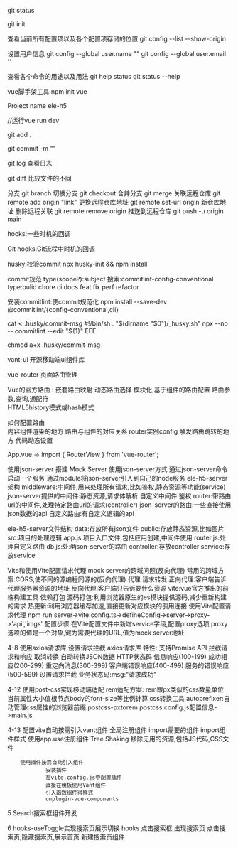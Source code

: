 git status

git init

查看当前所有配置项以及各个配置项存储的位置
git config --list --show-origin

设置用户信息
git config --global user.name ""
git config --global user.email ''

查看各个命令的用途以及用法
git help status
git status --help

vue脚手架工具
npm init vue

Project name ele-h5

//运行vue
run dev

git add .

git commit -m ""

git log  查看日志
 
git diff 比较文件的不同

分支
git branch
切换分支
git checkout
合并分支
git merge
关联远程仓库
git remote add origin "link"
更换远程仓库地址
git remote set-url origin 新仓库地址
删除远程关联
git remote remove origin
推送到远程仓库
git push -u origin main

hooks:一些时机的回调

Git hooks:Git流程中时机的回调 

husky:校验commit
npx husky-init && npm install

commit规范 type(scope?):subject 搜索:commitlint-config-conventional
        type:bulid chore ci docs feat fix perf refactor

安装commitlint:使commit规范化
npm install --save-dev @commitlint/{config-conventional,cli}

cat <<EEE > .husky/commit-msg
#!/bin/sh
. "\$(dirname "\$0")/_husky.sh"
npx --no -- commitlint --edit "\${1}"
EEE

chmod a+x .husky/commit-msg

vant-ui 开源移动端ui组件库

vue-router 页面路由管理

Vue的官方路由  :
        嵌套路由映射    动态路由选择    模块化,基于组件的路由配置       路由参数,查询,通配符   
        HTML5history模式或hash模式

如何配置路由    
        内容组件渲染的地方      <router-view>
        路由与组件的对应关系    router实例config
        触发路由跳转的地方      <router-link> 代码动态设置

App.vue ->  import { RouterView } from 'vue-router';

使用json-server 搭建 Mock Server
        使用json-server方式
                通过json-server命令启动一个服务
                通过module将json-server引入到自己的node服务
ele-h5-server架构
        middleware:中间件,用来处理所有请求,比如鉴权,静态资源等功能(service)
                json-server提供的中间件:静态资源,请求体解析
                自定义中间件:鉴权
        router:带路由url的中间件,处理特定路由url的请求(controller)
                json-server的路由:一些直接使用json数据的api
                自定义路由:有自定义逻辑的api

ele-h5-server文件结构
        data:存放所有json文件
        public:存放静态资源,比如图片
        src:项目的处理逻辑
                app.js:项目入口文件,包括应用创建,中间件使用
                router.js:处理自定义路由
                db.js:处理json-server的路由
                controller:存放controller
                service:存放service

Vite和使用Vite配置请求代理
        mock server的跨域问题(反向代理)
        常用的跨域方案:CORS,使不同的源编程同源的(反向代理) 
        代理:请求转发 
                正向代理:客户端告诉代理服务器资源的地址
                反向代理:客户端只告诉要什么资源
        vite:vue官方推出的前端构建工具
                依赖打包
                源码打包:利用浏览器原生的es模块提供源码,减少重新构建的需求
                热更新:利用浏览器缓存加速,直接更新对应模块的引用连接
        使用Vite配置请求代理 
                npm run server->vite.config.ts->defineConfig->server->proxy->'api','imgs'
                配置步骤:在Vite配置文件中新增service字段,配置proxy选项
                proxy选项的值是一个对象,键为需要代理的URL,值为mock server地址
        
4-8 使用axios请求库,设置请求拦截
        axios请求库
                特性:
                        支持Promise API
                        拦截请求和响应
                        取消转换
                        自动转换JSON数据
        HTTP状态码
                信息响应(100-199)
                成功相应(200-299)
                重定向消息(300-399)
                客户端错误响应(400-499)
                服务的错误响应(500-599)
        设置请求拦截
                业务状态码:msg:"请求成功"


4-12 使用post-css实现移动端适配
        rem适配方案:
                rem跟px类似的css数量单位
                        当前属性大小值根节点body的font-size等比例计算
                css转换工具
                        autoprefixer:自动管理css属性的浏览器前缀
                        postcss-pxtorem
        postcss.config.js配置信息->main.js
                
4-13 配置vite自动按需引入vant组件
        全局注册组件
                import需要的组件
                import组件样式
                使用app.use注册组件
        Tree Shaking
                移除无用的资源,包括JS代码,CSS文件
                
        使用插件按需自动引入组件
                安装插件
                在vite.config.js中配置插件
                直接在模板使用Vant组件
                引入函数组件得样式
                unplugin-vue-components
5 Search搜索框组件开发

6 hooks-useToggle实现搜索页展示切换
        hooks
        点击搜索框,出现搜索页
        点击搜索页,隐藏搜索页,展示首页
        新建搜索页组件

        
